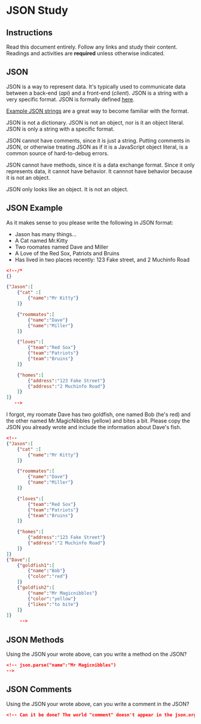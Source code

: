 # JSON Study

## Instructions

Read this document entirely. Follow any links and study their content. Readings
and activities are **required** unless otherwise indicated.

## JSON

JSON is a way to represent data. It's typically used to communicate data between
a back-end (*api*) and a front-end (*client*). JSON is a string with a very
specific format. JSON is formally defined [here](http://www.json.org/).

[Example JSON strings](http://json.org/example.html) are a great way to become
familiar with the format.

JSON is not a dictionary. JSON is not an object, nor is it an object literal.
JSON is only a string with a specific format.

JSON cannot have comments, since it is just a string. Putting comments in JSON,
or otherwise treating JSON as if it is a JavaScript object literal, is a common
source of hard-to-debug errors.

JSON cannot have methods, since it is a data exchange format. Since it only
represents data, it cannot have behavior. It cannnot have behavior because it is
not an object.

JSON only looks like an object. It is not an object.

## JSON Example

As it makes sense to you please write the following in JSON format:

-   Jason has many things...
-   A Cat named Mr.Kitty
-   Two roomates named Dave and Miller
-   A Love of the Red Sox, Patriots and Bruins
-   Has lived in two places recently: 123 Fake street, and 2 Muchinfo Road

```json
<!--/*
{}

{"Jason":[
    {"cat" :[
        {"name":"Mr Kitty"}
    ]}

    {"roommates":[
        {"name":"Dave"}
        {"name":"Miller"}
    ]}

    {"loves":[
        {"team":"Red Sox"}
        {"team":"Patriots"}
        {"team":"Bruins"}
    ]}

    {"homes":[
        {"address":"123 Fake Street"}
        {"address":"2 Muchinfo Road"}
    ]}
]}
   -->
```

I forgot, my roomate Dave has two goldfish, one named Bob (he's red) and the
other named Mr.MagicNibbles (yellow) and bites a bit. Please copy the JSON you
already wrote and include the information about Dave's fish.

```json
<!--
{"Jason":[
    {"cat" :[
        {"name":"Mr Kitty"}
    ]}

    {"roommates":[
        {"name":"Dave"}
        {"name":"Miller"}
    ]}

    {"loves":[
        {"team":"Red Sox"}
        {"team":"Patriots"}
        {"team":"Bruins"}
    ]}

    {"homes":[
        {"address":"123 Fake Street"}
        {"address":"2 Muchinfo Road"}
    ]}
]}
{"Dave":[
    {"goldfish1":[
        {"name":"Bob"}
        {"color":"red"}
    ]}
    {"goldfish2":[
        {"name":"Mr Magicnibbles"}
        {"color":"yellow"}
        {"likes":"to bite"}
    ]}
]}
     -->
```

## JSON Methods

Using the JSON your wrote above, can you write a method on the JSON?

```json
<!-- json.parse("name":"Mr Magicnibbles")
-->
```

## JSON Comments

Using the JSON your wrote above, can you write a comment in the JSON?

```json
<!-- Can it be done? The world "comment" doesn't appear in the json.org documentation, or in Mozilla's, while the top-voted Stack Overflow comment says it isn't possible (http://stackoverflow.com/questions/244777/can-comments-be-used-in-json)-->
```

